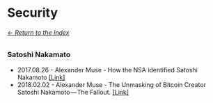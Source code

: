 # Security

###### [<- Return to the Index](/README.md)

### Satoshi Nakamato

* 2017.08.26 - Alexander Muse - How the NSA identified Satoshi Nakamoto [[Link]](https://medium.com/cryptomuse/how-the-nsa-caught-satoshi-nakamoto-868affcef595)
* 2018.02.02 - Alexander Muse - The Unmasking of Bitcoin Creator Satoshi Nakamoto — The Fallout. [[Link]](https://medium.com/cryptomuse/the-unmasking-of-bitcoin-creator-satoshi-nakamoto-the-fallout-86102a3c60eb)
